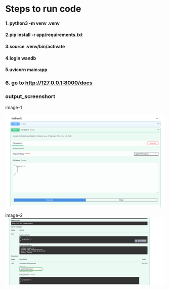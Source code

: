 # **Steps to run code**
#### 1. python3 -m venv .venv
#### 2.pip install -r app/requirements.txt
#### 3.source .venv/bin/activate
#### 4.login wandb
#### 5.uvicorn main:app
### 6. go to http://127.0.0.1:8000/docs
### output_screenshort
image-1

![alt text](image.png)

image-2
![alt text](image-1.png)


